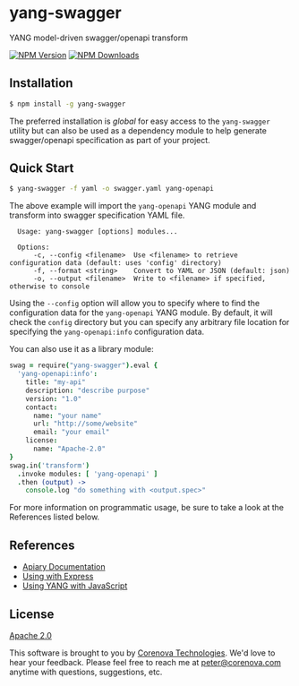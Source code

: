 # yang-swagger

YANG model-driven swagger/openapi transform

  [![NPM Version][npm-image]][npm-url]
  [![NPM Downloads][downloads-image]][downloads-url]

## Installation

```bash
$ npm install -g yang-swagger
```

The preferred installation is *global* for easy access to the
`yang-swagger` utility but can also be used as a dependency module to
help generate swagger/openapi specification as part of your project.

## Quick Start

```bash
$ yang-swagger -f yaml -o swagger.yaml yang-openapi
```

The above example will import the `yang-openapi` YANG module and
transform into swagger specification YAML file.

```
  Usage: yang-swagger [options] modules...

  Options:
      -c, --config <filename>  Use <filename> to retrieve configuration data (default: uses 'config' directory)
      -f, --format <string>    Convert to YAML or JSON (default: json)
      -o, --output <filename>  Write to <filename> if specified, otherwise to console
```

Using the `--config` option will allow you to specify where to find
the configuration data for the `yang-openapi` YANG module. By default,
it will check the `config` directory but you can specify any arbitrary
file location for specifying the `yang-openapi:info` configuration
data.

You can also use it as a library module:

```coffeescript
swag = require("yang-swagger").eval {
  'yang-openapi:info':
    title: "my-api"
	description: "describe purpose"
	version: "1.0"
	contact:
	  name: "your name"
	  url: "http://some/website"
	  email: "your email"
	license:
	  name: "Apache-2.0"
}
swag.in('transform')
  .invoke modules: [ 'yang-openapi' ]
  .then (output) ->
    console.log "do something with <output.spec>"
```

For more information on programmatic usage, be sure to take a look at
the References listed below.

## References

- [Apiary Documentation](http://docs.yangswagger.apiary.io)
- [Using with Express](http://github.com/corenova/yang-express)
- [Using YANG with JavaScript](http://github.com/corenova/yang-js)

## License
  [Apache 2.0](LICENSE)

This software is brought to you by
[Corenova Technologies](http://www.corenova.com). We'd love to hear
your feedback.  Please feel free to reach me at <peter@corenova.com>
anytime with questions, suggestions, etc.

[npm-image]: https://img.shields.io/npm/v/yang-swagger.svg
[npm-url]: https://npmjs.org/package/yang-swagger
[downloads-image]: https://img.shields.io/npm/dt/yang-swagger.svg
[downloads-url]: https://npmjs.org/package/yang-swagger
